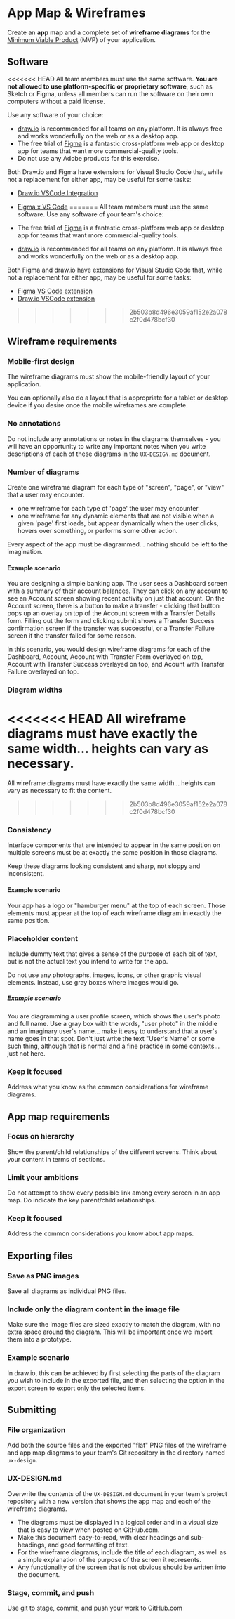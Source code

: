 # App Map & Wireframes

Create an **app map** and a complete set of **wireframe diagrams** for the [Minimum Viable Product](https://en.wikipedia.org/wiki/Minimum_viable_product) (MVP) of your application.

## Software

<<<<<<< HEAD
All team members must use the same software. **You are not allowed to use platform-specific or proprietary software**, such as Sketch or Figma, unless all members can run the software on their own computers without a paid license.

Use any software of your choice:

- [draw.io](https://draw.io) is recommended for all teams on any platform. It is always free and works wonderfully on the web or as a desktop app.
- The free trial of [Figma](https://www.figma.com/) is a fantastic cross-platform web app or desktop app for teams that want more commercial-quality tools.
- Do not use any Adobe products for this exercise.

Both Draw.io and Figma have extensions for Visual Studio Code that, while not a replacement for either app, may be useful for some tasks:

- [Draw.io VSCode Integration](https://marketplace.visualstudio.com/items?itemName=hediet.vscode-drawio)
- [Figma x VS Code](https://marketplace.visualstudio.com/items?itemName=idered.figma)
=======
All team members must use the same software. Use any software of your team's choice:

- The free trial of [Figma](https://www.figma.com/) is a fantastic cross-platform web app or desktop app for teams that want more commercial-quality tools.
- [draw.io](https://draw.io) is recommended for all teams on any platform. It is always free and works wonderfully on the web or as a desktop app.

Both Figma and draw.io have extensions for Visual Studio Code that, while not a replacement for either app, may be useful for some tasks:

- [Figma VS Code extension](https://marketplace.visualstudio.com/items?itemName=figma.figma-vscode-extension)
- [Draw.io VSCode extension](https://marketplace.visualstudio.com/items?itemName=hediet.vscode-drawio)
>>>>>>> 2b503b8d496e3059af152e2a078c2f0d478bcf30

## Wireframe requirements

### Mobile-first design

The wireframe diagrams must show the mobile-friendly layout of your application.

You can optionally also do a layout that is appropriate for a tablet or desktop device if you desire once the mobile wireframes are complete.

### No annotations

Do not include any annotations or notes in the diagrams themselves - you will have an opportunity to write any important notes when you write descriptions of each of these diagrams in the `UX-DESIGN.md` document.

### Number of diagrams

Create one wireframe diagram for each type of "screen", "page", or "view" that a user may encounter.

- one wireframe for each type of 'page' the user may encounter
- one wireframe for any dynamic elements that are not visible when a given 'page' first loads, but appear dynamically when the user clicks, hovers over something, or performs some other action.

Every aspect of the app must be diagrammed... nothing should be left to the imagination.

#### Example scenario

You are designing a simple banking app. The user sees a Dashboard screen with a summary of their account balances. They can click on any account to see an Account screen showing recent activity on just that account. On the Account screen, there is a button to make a transfer - clicking that button pops up an overlay on top of the Account screen with a Transfer Details form. Filling out the form and clicking submit shows a Transfer Success confirmation screen if the transfer was successful, or a Transfer Failure screen if the transfer failed for some reason.

In this scenario, you would design wireframe diagrams for each of the Dashboard, Account, Account with Transfer Form overlayed on top, Account with Transfer Success overlayed on top, and Acount with Transfer Failure overlayed on top.

### Diagram widths

<<<<<<< HEAD
All wireframe diagrams must have exactly the same width... heights can vary as necessary.
=======
All wireframe diagrams must have exactly the same width... heights can vary as necessary to fit the content.
>>>>>>> 2b503b8d496e3059af152e2a078c2f0d478bcf30

### Consistency

Interface components that are intended to appear in the same position on multiple screens must be at exactly the same position in those diagrams.

Keep these diagrams looking consistent and sharp, not sloppy and inconsistent.

#### Example scenario

Your app has a logo or "hamburger menu" at the top of each screen. Those elements must appear at the top of each wireframe diagram in exactly the same position.

### Placeholder content

Include dummy text that gives a sense of the purpose of each bit of text, but is not the actual text you intend to write for the app.

Do not use any photographs, images, icons, or other graphic visual elements. Instead, use gray boxes where images would go.

##### Example scenario

You are diagramming a user profile screen, which shows the user's photo and full name. Use a gray box with the words, "user photo" in the middle and an imaginary user's name... make it easy to understand that a user's name goes in that spot. Don't just write the text "User's Name" or some such thing, although that is normal and a fine practice in some contexts... just not here.

### Keep it focused

Address what you know as the common considerations for wireframe diagrams.

## App map requirements

### Focus on hierarchy

Show the parent/child relationships of the different screens. Think about your content in terms of sections.

### Limit your ambitions

Do not attempt to show every possible link among every screen in an app map. Do indicate the key parent/child relationships.

### Keep it focused

Address the common considerations you know about app maps.

## Exporting files

### Save as PNG images

Save all diagrams as individual PNG files.

### Include only the diagram content in the image file

Make sure the image files are sized exactly to match the diagram, with no extra space around the diagram. This will be important once we import them into a prototype.

### Example scenario

In draw.io, this can be achieved by first selecting the parts of the diagram you wish to include in the exported file, and then selecting the option in the export screen to export only the selected items.

## Submitting

### File organization

Add both the source files and the exported "flat" PNG files of the wireframe and app map diagrams to your team's Git repository in the directory named `ux-design`.

### UX-DESIGN.md

Overwrite the contents of the `UX-DESIGN.md` document in your team's project repository with a new version that shows the app map and each of the wireframe diagrams.

- The diagrams must be displayed in a logical order and in a visual size that is easy to view when posted on GitHub.com.
- Make this document easy-to-read, with clear headings and sub-headings, and good formatting of text.
- For the wireframe diagrams, include the title of each diagram, as well as a simple explanation of the purpose of the screen it represents.
- Any functionality of the screen that is not obvious should be written into the document.

### Stage, commit, and push

Use git to stage, commit, and push your work to GitHub.com
